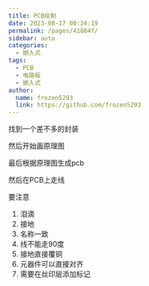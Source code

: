```yaml
---
title: PCB绘制
date: 2023-08-17 00:24:19
permalink: /pages/41884f/
sidebar: auto
categories:
  - 嵌入式
tags:
  - PCB
  - 电路板
  - 嵌入式
author: 
  name: frozen5293
  link: https://github.com/frozen5293
---
```


找到一个差不多的封装

然后开始画原理图

最后根据原理图生成pcb

然后在PCB上走线

要注意

1. 泪滴
2. 接地
3. 名称一致
4. 线不能走90度
5. 接地直接覆铜
6. 元器件可以直接对齐
7. 需要在丝印层添加标记